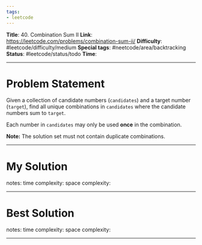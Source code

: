 ```yaml
---
tags:
- leetcode
---
```

**Title**: 40. Combination Sum II
**Link**: https://leetcode.com/problems/combination-sum-ii/
**Difficulty**: #leetcode/difficulty/medium 
**Special tags**: #neetcode/area/backtracking 
**Status**: #leetcode/status/todo 
**Time**: 

---
# Problem Statement
Given a collection of candidate numbers (`candidates`) and a target number (`target`), find all unique combinations in `candidates` where the candidate numbers sum to `target`.

Each number in `candidates` may only be used **once** in the combination.

**Note:** The solution set must not contain duplicate combinations.

---
# My Solution

notes: 
time complexity: 
space complexity: 

---
# Best Solution

notes: 
time complexity: 
space complexity: 

---

